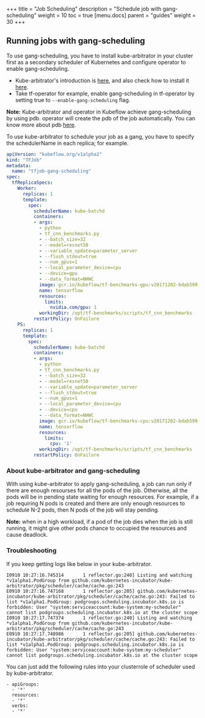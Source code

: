 +++
title = "Job Scheduling"
description = "Schedule job with gang-scheduling"
weight = 10
toc = true
[menu.docs]
  parent = "guides"
  weight = 30
+++

## Running jobs with gang-scheduling
To use gang-scheduling, you have to install kube-arbitrator in your cluster first as a secondary scheduler of Kubernetes and configure operator to enable gang-scheduling. 

* Kube-arbitrator's introduction is [here](https://github.com/kubernetes-incubator/kube-arbitrator), and also check how to install it [here](https://github.com/kubernetes-incubator/kube-arbitrator/blob/master/doc/usage/tutorial.md).
* Take tf-operator for example, enable gang-scheduling in tf-operator by setting true to `--enable-gang-scheduling` flag.

**Note:** Kube-arbitrator and operator in Kubeflow achieve gang-scheduling by using pdb. operator will create the pdb of the job automatically. You can know more about pdb [here](https://kubernetes.io/docs/tasks/run-application/configure-pdb/).

To use kube-arbitrator to schedule your job as a gang, you have to specify the schedulerName in each replica; for example.

```yaml
apiVersion: "kubeflow.org/v1alpha2"
kind: "TFJob"
metadata:
  name: "tfjob-gang-scheduling"
spec:
  tfReplicaSpecs:
    Worker:
      replicas: 1
      template:
        spec:
          schedulerName: kube-batchd
          containers:
          - args:
            - python
            - tf_cnn_benchmarks.py
            - --batch_size=32
            - --model=resnet50
            - --variable_update=parameter_server
            - --flush_stdout=true
            - --num_gpus=1
            - --local_parameter_device=cpu
            - --device=gpu
            - --data_format=NHWC
            image: gcr.io/kubeflow/tf-benchmarks-gpu:v20171202-bdab599-dirty-284af3
            name: tensorflow
            resources:
              limits:
                nvidia.com/gpu: 1
            workingDir: /opt/tf-benchmarks/scripts/tf_cnn_benchmarks
          restartPolicy: OnFailure
    PS:
      replicas: 1
      template:
        spec:
          schedulerName: kube-batchd
          containers:
          - args:
            - python
            - tf_cnn_benchmarks.py
            - --batch_size=32
            - --model=resnet50
            - --variable_update=parameter_server
            - --flush_stdout=true
            - --num_gpus=1
            - --local_parameter_device=cpu
            - --device=cpu
            - --data_format=NHWC
            image: gcr.io/kubeflow/tf-benchmarks-cpu:v20171202-bdab599-dirty-284af3
            name: tensorflow
            resources:
              limits:
                cpu: '1'
            workingDir: /opt/tf-benchmarks/scripts/tf_cnn_benchmarks
          restartPolicy: OnFailure
```

### About kube-arbitrator and gang-scheduling
With using kube-arbitrator to apply gang-scheduling, a job can run only if there are enough resourses for all the pods of the job. Otherwise, all the pods will be in pending state waiting for enough resources. For example, if a job requiring N pods is created and there are only enough resources to schedule N-2 pods, then N pods of the job will stay pending.

**Note:** when in a high workload, if a pod of the job dies when the job is still running, it might give other pods chance to occupied the resources and cause deadlock. 

### Troubleshooting 

If you keep getting logs like below in your kube-arbitrator.
```
I0910 10:27:16.745314       1 reflector.go:240] Listing and watching *v1alpha1.PodGroup from github.com/kubernetes-incubator/kube-arbitrator/pkg/scheduler/cache/cache.go:243
E0910 10:27:16.747168       1 reflector.go:205] github.com/kubernetes-incubator/kube-arbitrator/pkg/scheduler/cache/cache.go:243: Failed to list *v1alpha1.PodGroup: podgroups.scheduling.incubator.k8s.io is forbidden: User "system:serviceaccount:kube-system:my-scheduler" cannot list podgroups.scheduling.incubator.k8s.io at the cluster scope
I0910 10:27:17.747374       1 reflector.go:240] Listing and watching *v1alpha1.PodGroup from github.com/kubernetes-incubator/kube-arbitrator/pkg/scheduler/cache/cache.go:243
E0910 10:27:17.748986       1 reflector.go:205] github.com/kubernetes-incubator/kube-arbitrator/pkg/scheduler/cache/cache.go:243: Failed to list *v1alpha1.PodGroup: podgroups.scheduling.incubator.k8s.io is forbidden: User "system:serviceaccount:kube-system:my-scheduler" cannot list podgroups.scheduling.incubator.k8s.io at the cluster scope
```

You can just add the following rules into your clusterrole of scheduler used by kube-arbitrator.
```
- apiGroups:
  - '*'
  resources:
  - '*'
  verbs:
  - '*'
```